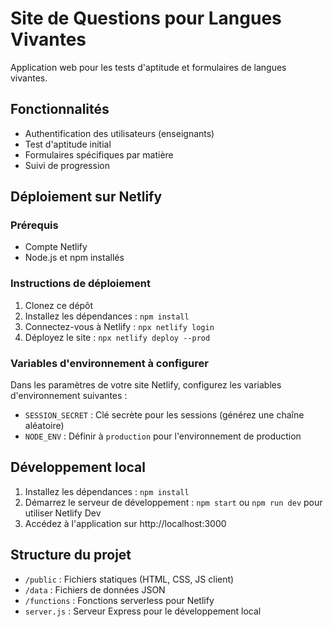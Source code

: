 # Site de Questions pour Langues Vivantes

Application web pour les tests d'aptitude et formulaires de langues vivantes.

## Fonctionnalités

- Authentification des utilisateurs (enseignants)
- Test d'aptitude initial
- Formulaires spécifiques par matière
- Suivi de progression

## Déploiement sur Netlify

### Prérequis

- Compte Netlify
- Node.js et npm installés

### Instructions de déploiement

1. Clonez ce dépôt
2. Installez les dépendances : `npm install`
3. Connectez-vous à Netlify : `npx netlify login`
4. Déployez le site : `npx netlify deploy --prod`

### Variables d'environnement à configurer

Dans les paramètres de votre site Netlify, configurez les variables d'environnement suivantes :

- `SESSION_SECRET` : Clé secrète pour les sessions (générez une chaîne aléatoire)
- `NODE_ENV` : Définir à `production` pour l'environnement de production

## Développement local

1. Installez les dépendances : `npm install`
2. Démarrez le serveur de développement : `npm start` ou `npm run dev` pour utiliser Netlify Dev
3. Accédez à l'application sur http://localhost:3000

## Structure du projet

- `/public` : Fichiers statiques (HTML, CSS, JS client)
- `/data` : Fichiers de données JSON
- `/functions` : Fonctions serverless pour Netlify
- `server.js` : Serveur Express pour le développement local
